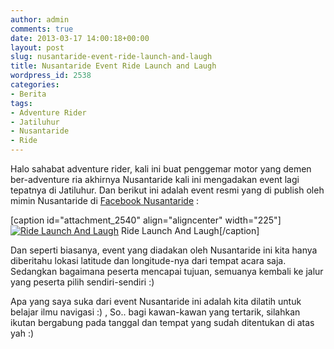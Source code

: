 ```yaml
---
author: admin
comments: true
date: 2013-03-17 14:00:18+00:00
layout: post
slug: nusantaride-event-ride-launch-and-laugh
title: Nusantaride Event Ride Launch and Laugh
wordpress_id: 2538
categories:
- Berita
tags:
- Adventure Rider
- Jatiluhur
- Nusantaride
- Ride
---
```


Halo sahabat adventure rider, kali ini buat penggemar motor yang demen ber-adventure ria akhirnya Nusantaride kali ini mengadakan event lagi tepatnya di Jatiluhur. Dan berikut ini adalah event resmi yang di publish oleh mimin Nusantaride di [Facebook Nusantaride](https://www.facebook.com/photo.php?fbid=4641973536242&set=o.147651798611077&type=1&relevant_count=1&ref=nf) :

[caption id="attachment_2540" align="aligncenter" width="225"][![Ride Launch And Laugh](http://martinusadyh.web.id/wp-content/uploads/2013/03/RideLaunchAndLaugh-225x300.jpg)](http://martinusadyh.web.id/gallery/?album=4&gallery=3&pid=444) Ride Launch And Laugh[/caption]

Dan seperti biasanya, event yang diadakan oleh Nusantaride ini kita hanya diberitahu lokasi latitude dan longitude-nya dari tempat acara saja. Sedangkan bagaimana peserta mencapai tujuan, semuanya kembali ke jalur yang peserta pilih sendiri-sendiri :) 

Apa yang saya suka dari event Nusantaride ini adalah kita dilatih untuk belajar ilmu navigasi :) , So.. bagi kawan-kawan yang tertarik, silahkan ikutan bergabung pada tanggal dan tempat yang sudah ditentukan di atas yah :)
